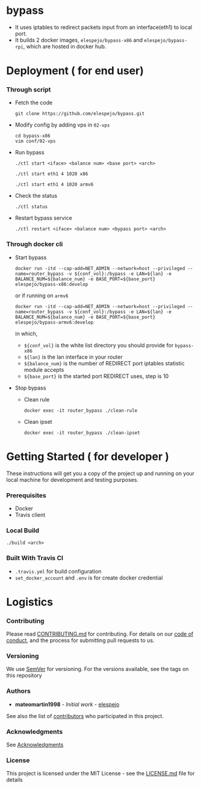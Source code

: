 # bypass

* It uses iptables to redirect packets input from an interface(eth1) to local port.
* It builds 2 docker images, `elespejo/bypass-x86` and `elespejo/bypass-rpi`, which are hosted in docker hub.


# Deployment ( for end user)

### Through script

* Fetch the code
  ```
  git clone https://github.com/elespejo/bypass.git
  ```

* Modify config by adding vps in `02-vps`
  ```
  cd bypass-x86
  vim conf/02-vps
  ```

* Run bypass
  ```
  ./ctl start <iface> <balance num> <base port> <arch>
  ```

  ```
  ./ctl start eth1 4 1020 x86
  ```

  ```
  ./ctl start eth1 4 1020 armv6
  ```

* Check the status
  ```
  ./ctl status
  ```

* Restart bypass service
  ```
  ./ctl restart <iface> <balance num> <bypass port> <arch>
  ```


### Through docker cli

* Start bypass
  ```
  docker run -itd --cap-add=NET_ADMIN --network=host --privileged --name=router_bypass -v ${conf_vol}:/bypass -e LAN=${lan} -e BALANCE_NUM=${balance_num} -e BASE_PORT=${base_port} elespejo/bypass-x86:develop
  ``` 

  or if running on `armv6`

  ```
  docker run -itd --cap-add=NET_ADMIN --network=host --privileged --name=router_bypass -v ${conf_vol}:/bypass -e LAN=${lan} -e BALANCE_NUM=${balance_num} -e BASE_PORT=${base_port} elespejo/bypass-armv6:develop
  ``` 
  in which, 

    * `${conf_vol}` is the white list directory you should provide for `bypass-x86`
    * `${lan}` is the lan interface in your router
    * `${balance_num}` is the number of REDIRECT port iptables statistic module accepts
    * `${base_port}` is the started port REDIRECT uses, step is 10 

* Stop bypass
  * Clean rule
    ```
    docker exec -it router_bypass ./clean-rule 
    ```

  * Clean ipset
    ```
    docker exec -it router_bypass ./clean-ipset
    ```

# Getting Started ( for developer )

These instructions will get you a copy of the project up and running on your local machine for development and testing purposes. 

### Prerequisites

* Docker
* Travis client

### Local Build

```
./build <arch>
```

### Built With Travis CI

* `.travis.yml` for build configuration
* `set_docker_account` and `.env` is for create docker credential

# Logistics

### Contributing

Please read [CONTRIBUTING.md](https://github.com/elespejo/bypass/blob/master/docs/CONTRIBUTING.md) for contributing.
For details on our [code of conduct](https://github.com/elespejo/bypass/blob/master/docs/CODE_OF_CONDUCT.md), and the process for submitting pull requests to us.

### Versioning

We use [SemVer](http://semver.org/) for versioning. For the versions available, see the tags on this repository

### Authors

* **mateomartin1998** - *Initial work* - [elespejo](https://github.com/mateomartin)

See also the list of [contributors](https://github.com/elespejo/bypass/graphs/contributors) who participated in this project.

### Acknowledgments

See [Acknowledgments](https://github.com/elespejo/bypass/blob/master/docs/ACKNOWLEDGMENTS.md)


### License

This project is licensed under the MIT License - see the [LICENSE.md](https://github.com/elespejo/bypass/blob/master/LICENSE.md) file for details


